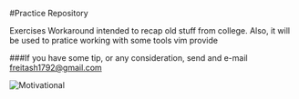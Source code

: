 #Practice Repository

Exercises Workaround intended to recap old
stuff from college. Also, it will be used to pratice working with 
some tools vim provide

###If you have some tip, or any consideration, send and e-mail
    freitash1792@gmail.com

![Motivational](http://bit.ly/2kqI7hk)

